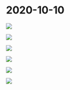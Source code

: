 # 2020-10-10

![](img/2020-10-10_1.png)

![](img/2020-10-10_2.png)

![](img/2020-10-10_3.png)

![](img/2020-10-10_4.png)

![](img/2020-10-10_5.png)

![](img/2020-10-10_6.png)

